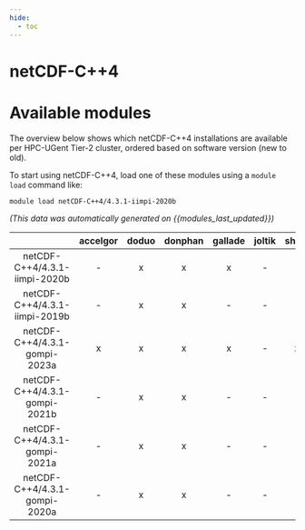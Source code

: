 ```yaml
---
hide:
  - toc
---
```


netCDF-C++4
===========

# Available modules


The overview below shows which netCDF-C++4 installations are available per HPC-UGent Tier-2 cluster, ordered based on software version (new to old).

To start using netCDF-C++4, load one of these modules using a `module load` command like:

```shell
module load netCDF-C++4/4.3.1-iimpi-2020b
```

*(This data was automatically generated on {{modules_last_updated}})*  

| |accelgor|doduo|donphan|gallade|joltik|shinx|
| :---: | :---: | :---: | :---: | :---: | :---: | :---: |
|netCDF-C++4/4.3.1-iimpi-2020b|-|x|x|x|-|-|
|netCDF-C++4/4.3.1-iimpi-2019b|-|x|x|-|-|-|
|netCDF-C++4/4.3.1-gompi-2023a|x|x|x|x|-|x|
|netCDF-C++4/4.3.1-gompi-2021b|-|x|x|-|-|-|
|netCDF-C++4/4.3.1-gompi-2021a|-|x|x|-|-|-|
|netCDF-C++4/4.3.1-gompi-2020a|-|x|x|-|-|-|
